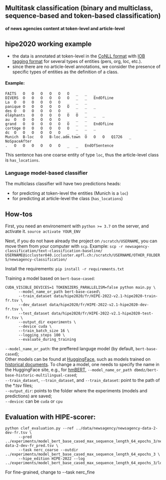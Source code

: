## Multitask classification (binary and multiclass, sequence-based and token-based classification)
#### of news agencies content at token-level and article-level

## hipe2020 working example
- the data is annotated at token-level in the [CoNLL format](https://universaldependencies.org/format.html) with [IOB tagging format](https://www.geeksforgeeks.org/nlp-iob-tags/) for several types of entities (pers, org, loc, etc.).
- since there are no article-level annotations, we consider the presence of specific types of entities as the definition of a class.

#### Example:

```csv
FAITS	O	O	O	O	O	O	_	_	_
DIVERS	O	O	O	O	O	O	_	_	EndOfLine
La	O	O	O	O	O	O	_	_	_
panique	O	O	O	O	O	O	_	_	_
des	O	O	O	O	O	O	_	_	_
éléphants	O	O	O	O	O	O	_	_	_
au	O	O	O	O	O	O	_	_	_
grand	O	O	O	O	O	O	_	_	EndOfLine
cortège	O	O	O	O	O	O	_	_	_
dc	O	O	O	O	O	O	_	_	_
Munich	B-loc	O	B-loc.adm.town	O	O	O	Q1726	_	NoSpaceAfter
.	O	O	O	O	O	O	_	_	EndOfSentence
```
This sentence has one coarse entity of type `loc`, thus the article-level class is `has_locations`.

### Language model-based classifier

The multiclass classifier will have two predictions heads:
- for predicting at token-level the entities (Munich is a `loc`)
- for predicting at article-level the class (`has_locations`)

## How-tos

First, you need an environement with `python >= 3.7` on the server, and activate it.
`source activate YOUR_ENV`

Next, if you do not have already the project on `/scratch/USERNAME`, you can move them from your computer with `scp`. Example:
`scp -r newsagency-classification/text-classification-baseline/ USERNAME@iccluster040.iccluster.epfl.ch:/scratch/USERNAME/OTHER_FOLDERS/newsagency-classification/`

Install the requirements:
`pip install -r requirements.txt`

Training a model based on `bert-base-cased`:
```
CUDA_VISIBLE_DEVICES=1 TOKENIZERS_PARALLELISM=false python main.py \
      --model_name_or_path bert-base-cased\
      --train_dataset data/hipe2020/fr/HIPE-2022-v2.1-hipe2020-train-fr.tsv \
      --dev_dataset data/hipe2020/fr/HIPE-2022-v2.1-hipe2020-dev-fr.tsv \
      --test_dataset data/hipe2020/fr/HIPE-2022-v2.1-hipe2020-test-fr.tsv \
      --output_dir experiments \
      --device cuda \
      --train_batch_size 16 \
      --logging_steps 100 \
      --evaluate_during_training
```

`--model_name_or_path`: the preffered languge model (by default, `bert-base-cased`);\
Other models can be found at [HuggingFace](https://huggingface.co/), such as models trained on [historical documents](https://huggingface.co/dbmdz/). To change a model, one needs to specify the name in the HuggingFace site, e.g., for [hmBERT](https://huggingface.co/dbmdz/bert-base-historic-multilingual-cased), `--model_name_or_path dbmdz/bert-base-historic-multilingual-cased`;\
`--train_dataset`, `--train_dataset`, and `--train_dataset`: point to the path of the *.tsv files;\
`--output_dir`: points to the folder where the experiments (models and predictions) are saved;\
`--device`: can be `cuda` or `cpu`

## Evaluation with HIPE-scorer:
```
python clef_evaluation.py --ref ../data/newsagency/newsagency-data-2-dev-fr.tsv \
      --pred ../experiments/model_bert_base_cased_max_sequence_length_64_epochs_3/newsagency-data-2-dev-fr_pred.tsv \
      --task nerc_coarse --outdir ../experiments/model_bert_base_cased_max_sequence_length_64_epochs_3 \
      --hipe_edition HIPE-2022 --log ../experiments/model_bert_base_cased_max_sequence_length_64_epochs_3/logs_scorer.txt
```
For fine-grained, change to --task nerc_fine
